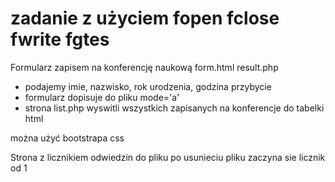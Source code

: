 # zadanie z użyciem fopen fclose fwrite fgtes

Formularz zapisem na konferencję naukową form.html result.php

- podajemy imie, nazwisko, rok urodzenia, godzina przybycie
- formularz dopisuje do pliku mode='a'
- strona list.php wyswitli wszystkich zapisanych na konferencje do tabelki html

można użyć bootstrapa css

Strona z licznikiem odwiedzin do pliku po usunieciu pliku zaczyna sie licznik od 1